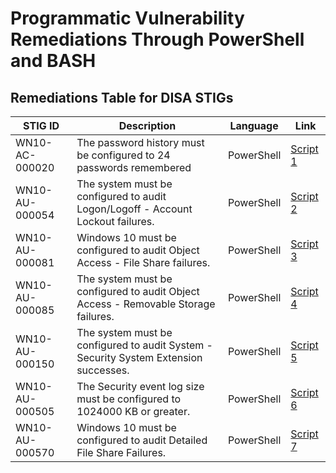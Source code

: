 # Programmatic Vulnerability Remediations Through PowerShell and BASH

## Remediations Table for DISA STIGs

| STIG ID        | Description                   | Language   | Link                                                     |
|------------|-------------------------------|------------|----------------------------------------------------------|
| WN10-AC-000020 | The password history must be configured to 24 passwords remembered | PowerShell | [Script 1](https://github.com/Joshua01X/Programmatic-Remediation-Scripts/blob/main/STIG%20Scripts/WN10-AC-000020.ps1) |
| WN10-AU-000054 | The system must be configured to audit Logon/Logoff - Account Lockout failures. | PowerShell | [Script 2](https://github.com/Joshua01X/Programmatic-Remediation-Scripts/blob/main/STIG%20Scripts/WN10-AU-000054.ps1) | 
| WN10-AU-000081 | Windows 10 must be configured to audit Object Access - File Share failures. | PowerShell | [Script 3](https://github.com/Joshua01X/Programmatic-Remediation-Scripts/blob/main/STIG%20Scripts/WN10-AU-000081.ps1) |
| WN10-AU-000085 | The system must be configured to audit Object Access - Removable Storage failures. | PowerShell | [Script 4](https://github.com/Joshua01X/Programmatic-Remediation-Scripts/blob/main/STIG%20Scripts/WN10-AU-000085.ps1) |
| WN10-AU-000150 | The system must be configured to audit System - Security System Extension successes. | PowerShell | [Script 5](https://github.com/Joshua01X/Programmatic-Remediation-Scripts/blob/main/STIG%20Scripts/WN10-AU-000150.ps1) | 
| WN10-AU-000505 | The Security event log size must be configured to 1024000 KB or greater. | PowerShell | [Script 6](https://github.com/Joshua01X/Programmatic-Remediation-Scripts/blob/main/STIG%20Scripts/WN10-AU-000505.ps1) |
| WN10-AU-000570 | Windows 10 must be configured to audit Detailed File Share Failures. | PowerShell | [Script 7](https://github.com/Joshua01X/Programmatic-Remediation-Scripts/blob/main/STIG%20Scripts/WN10-AU-000570.ps1) |
